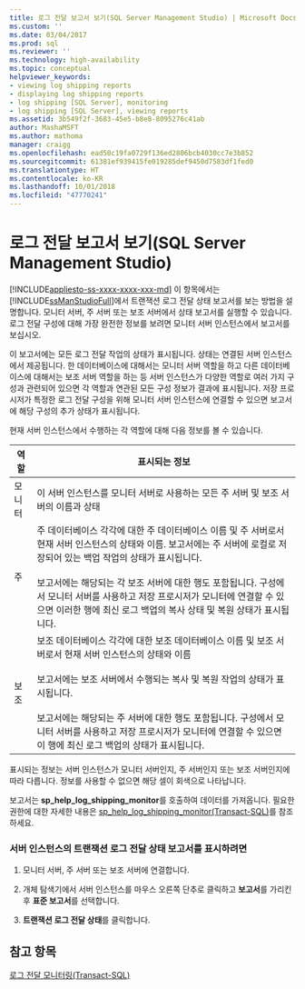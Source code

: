 ```yaml
---
title: 로그 전달 보고서 보기(SQL Server Management Studio) | Microsoft Docs
ms.custom: ''
ms.date: 03/04/2017
ms.prod: sql
ms.reviewer: ''
ms.technology: high-availability
ms.topic: conceptual
helpviewer_keywords:
- viewing log shipping reports
- displaying log shipping reports
- log shipping [SQL Server], monitoring
- log shipping [SQL Server], viewing reports
ms.assetid: 3b549f2f-3683-45e5-b8e8-8095276c41ab
author: MashaMSFT
ms.author: mathoma
manager: craigg
ms.openlocfilehash: ead50c19fa0729f136ed2806bcb4030cc7e3b852
ms.sourcegitcommit: 61381ef939415fe019285def9450d7583df1fed0
ms.translationtype: HT
ms.contentlocale: ko-KR
ms.lasthandoff: 10/01/2018
ms.locfileid: "47770241"
---
```

# <a name="view-the-log-shipping-report-sql-server-management-studio"></a>로그 전달 보고서 보기(SQL Server Management Studio)
[!INCLUDE[appliesto-ss-xxxx-xxxx-xxx-md](../../includes/appliesto-ss-xxxx-xxxx-xxx-md.md)]
  이 항목에서는 [!INCLUDE[ssManStudioFull](../../includes/ssmanstudiofull-md.md)]에서 트랜잭션 로그 전달 상태 보고서를 보는 방법을 설명합니다. 모니터 서버, 주 서버 또는 보조 서버에서 상태 보고서를 실행할 수 있습니다. 로그 전달 구성에 대해 가장 완전한 정보를 보려면 모니터 서버 인스턴스에서 보고서를 보십시오.  
  
 이 보고서에는 모든 로그 전달 작업의 상태가 표시됩니다. 상태는 연결된 서버 인스턴스에서 제공됩니다. 한 데이터베이스에 대해서는 모니터 서버 역할을 하고 다른 데이터베이스에 대해서는 보조 서버 역할을 하는 등 서버 인스턴스가 다양한 역할로 여러 가지 구성과 관련되어 있으면 각 역할과 연관된 모든 구성 정보가 결과에 표시됩니다. 저장 프로시저가 특정한 로그 전달 구성을 위해 모니터 서버 인스턴스에 연결할 수 있으면 보고서에 해당 구성의 추가 상태가 표시됩니다.  
  
 현재 서버 인스턴스에서 수행하는 각 역할에 대해 다음 정보를 볼 수 있습니다.  
  
|역할|표시되는 정보|  
|----------|---------------------------|  
|모니터|이 서버 인스턴스를 모니터 서버로 사용하는 모든 주 서버 및 보조 서버의 이름과 상태|  
|주|주 데이터베이스 각각에 대한 주 데이터베이스 이름 및 주 서버로서 현재 서버 인스턴스의 상태와 이름. 보고서에는 주 서버에 로컬로 저장되어 있는 백업 작업의 상태가 표시됩니다.<br /><br /> 보고서에는 해당되는 각 보조 서버에 대한 행도 포함됩니다. 구성에서 모니터 서버를 사용하고 저장 프로시저가 모니터에 연결할 수 있으면 이러한 행에 최신 로그 백업의 복사 상태 및 복원 상태가 표시됩니다.|  
|보조|보조 데이터베이스 각각에 대한 보조 데이터베이스 이름 및 보조 서버로서 현재 서버 인스턴스의 상태와 이름<br /><br /> 보고서에는 보조 서버에서 수행되는 복사 및 복원 작업의 상태가 표시됩니다.<br /><br /> 보고서에는 해당되는 주 서버에 대한 행도 포함됩니다. 구성에서 모니터 서버를 사용하고 저장 프로시저가 모니터에 연결할 수 있으면 이 행에 최신 로그 백업의 상태가 표시됩니다.|  
  
 표시되는 정보는 서버 인스턴스가 모니터 서버인지, 주 서버인지 또는 보조 서버인지에 따라 다릅니다. 정보를 사용할 수 없으면 해당 셀이 회색으로 나타납니다.  
  
 보고서는 **sp_help_log_shipping_monitor**를 호출하여 데이터를 가져옵니다. 필요한 권한에 대한 자세한 내용은 [sp_help_log_shipping_monitor&#40;Transact-SQL&#41;](../../relational-databases/system-stored-procedures/sp-help-log-shipping-monitor-transact-sql.md)를 참조하세요.  
  
### <a name="to-display-the-transaction-log-shipping-status-report-on-a-server-instance"></a>서버 인스턴스의 트랜잭션 로그 전달 상태 보고서를 표시하려면  
  
1.  모니터 서버, 주 서버 또는 보조 서버에 연결합니다.  
  
2.  개체 탐색기에서 서버 인스턴스를 마우스 오른쪽 단추로 클릭하고 **보고서**를 가리킨 후 **표준 보고서**를 선택합니다.  
  
3.  **트랜잭션 로그 전달 상태**를 클릭합니다.  
  
## <a name="see-also"></a>참고 항목  
 [로그 전달 모니터링&#40;Transact-SQL&#41;](../../database-engine/log-shipping/monitor-log-shipping-transact-sql.md)  
  
  
